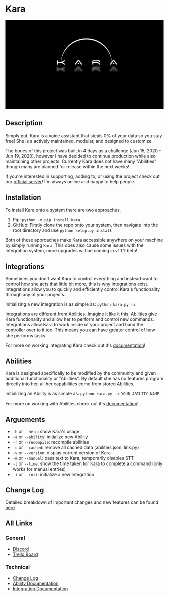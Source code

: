 # Kara

![Kara Logo](/design/logo.jpg)

## Description
Simply put, Kara is a voice assistant that steals 0% of your data so you stay free!
She is a actively maintained, modular, and designed to customize.

The bones of this project was built in 4 days as a challenge (Jun 15, 2020 - Jun 19, 2020),
however I have decided to continue production while also maintaining other projects.
Currently Kara does not have many "Abilities" though many are planned for release within
the next weeks!

If you're interested in supporting, adding to, or using the project check out
our [official server](https://discord.gg/7hK6PFT)! I'm always online and happy
to help people.

## Installation

To install Kara onto a system there are two approaches.

1. Pip: `python -m pip install Kara`
2. GitHub: Firstly clone the repo onto your system, then navigate into the root
directory and use `python setup.py install`

Both of these approaches make Kara accessible anywhere on your machine by simply
running `Kara`. This does also cause some issues with the Integration system,
more upgrades will be coming in v1.1.1-beta!

## Integrations

Sometimes you don't want Kara to control everything and instead want to control
how she acts that little bit more, this is why Integrations exist. Integrations
allow you to quickly and efficiently control Kara's functionality through any
of your projects.

Initializing a new integration is as simple as:
`python kara.py -i`

Integrations are different from Abilities. Imagine it like it this, Abilities give
Kara functionality and allow her to perform and control new commands.
Integrations allow Kara to work inside of your project and hand the controller
over to it too. This means you can have greater control of how she performs tasks.

For more on working integrating Kara check out it's
[documentation](Kara/Core/Data/Docs/integrations.md)!

## Abilities

Kara is designed specifically to be modified by the community and given additional
functionality or "Abilities". By default she has no features program directly into
her, all her capabilities come from stored Abilities.

Initializing an Ability is as simple as:
`python kara.py -a YOUR_ABILITY_NAME`

For more on working with Abilities check out it's
[documentation](Kara/Core/Data/Docs/abilities.md)!


## Arguements
- `-h` or `--help`: show Kara's usage
- `-a` or `--ability`: initialize new Ability
- `-r` or `--recompile`: recompile abilities
- `-c` or `--cached`: remove all cached data (abilities.json, link.py)
- `-v` or `--version`: display current version of Kara
- `-m` or `--manual`: pass text to Kara, temporarily disables STT
- `-t` or `--time`: show the time taken for Kara to complete a command (only works for manual entries)
- `-i` or `--init`: initialize a new Integration

## Change Log

Detailed breakdown of important changes and new features can be found
[here](src/Kara/Data/Docs/CHANGELOG.md)

## All Links

### General
- [Discord](https://discord.gg/7hK6PFT)
- [Trello Board](https://trello.com/b/O3cQUJXu)
### Technical
- [Change Log](src/Kara/Data/Docs/CHANGELOG.md)
- [Ability Documentation](src/Kara/Data/Docs/abilities.md)
- [Integration Documentation](src/Kara/Data/Docs/integrations.md)
